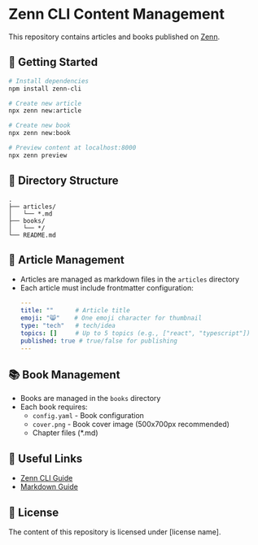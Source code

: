 # Zenn CLI Content Management

This repository contains articles and books published on [Zenn](https://zenn.dev/).

## 🚀 Getting Started

```bash
# Install dependencies
npm install zenn-cli

# Create new article
npx zenn new:article

# Create new book
npx zenn new:book

# Preview content at localhost:8000
npx zenn preview
```

## 📝 Directory Structure

```
.
├── articles/
│   └── *.md
├── books/
│   └── */
└── README.md
```

## 📘 Article Management

- Articles are managed as markdown files in the `articles` directory
- Each article must include frontmatter configuration:
  ```yaml
  ---
  title: ""      # Article title
  emoji: "😸"    # One emoji character for thumbnail
  type: "tech"   # tech/idea
  topics: []     # Up to 5 topics (e.g., ["react", "typescript"])
  published: true # true/false for publishing
  ---
  ```

## 📚 Book Management

- Books are managed in the `books` directory
- Each book requires:
  - `config.yaml` - Book configuration
  - `cover.png` - Book cover image (500x700px recommended)
  - Chapter files (*.md)

## 🔗 Useful Links

- [Zenn CLI Guide](https://zenn.dev/zenn/articles/zenn-cli-guide)
- [Markdown Guide](https://zenn.dev/zenn/articles/markdown-guide)

## 📖 License

The content of this repository is licensed under [license name].
